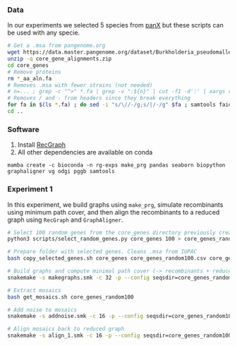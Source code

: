 
### Data
In our experiments we selected 5 species from [panX](https://pangenome.org) but these scripts can be used with any specie.

```bash
# Get a .msa from pangenome.org
wget https://data.master.pangenome.org/dataset/Burkholderia_pseudomallei/core_gene_alignments.zip
unzip -q core_gene_alignments.zip
cd core_genes
# Remove proteins
rm *_aa_aln.fa
# Removes .msa with fewer strains (not needed)
# n=... ; grep -c "^>" *.fa | grep -v ":${n}" | cut -f1 -d':' | xargs rm
# Removes / and - from headers since they break everything
for fa in $(ls *.fa) ; do sed -i "s/\//-/g;s/|/-/g" $fa ; samtools faidx $fa ; done
cd ..
```

### Software
1. Install [RecGraph](https://github.com/AlgoLab/RecGraph)
2. All other dependencies are available on conda
```
mamba create -c bioconda -n rg-exps make_prg pandas seaborn biopython graphaligner vg odgi pggb samtools
```

### Experiment 1
In this experiment, we build graphs using `make_prg`, simulate recombinants using minimum path cover, and then align the recombinants to a reduced graph using `RecGraph` and `GraphAligner`.

```bash
# Select 100 random genes from the core_genes directory previously created (see Data section)
python3 scripts/select_random_genes.py core_genes 100 > core_genes_random100.csv

# Prepare folder with selected genes. Cleans .msa from IUPAC
bash copy_selected_genes.sh core_genes core_genes_random100.csv core_genes_random100

# Build graphs and compute minimal path cover (-> recombinants + reduced graph)
snakemake -s makegraphs.smk -c 32 -p --config seqsdir=core_genes_random100

# Extract mosaics
bash get_mosaics.sh core_genes_random100

# Add noise to mosaics
snakemake -s addnoise.smk -c 16 -p --config seqsdir=core_genes_random100

# Align mosaics back to reduced graph
snakemake -s align_1.smk -c 16 -p --config seqsdir=core_genes_random100
```